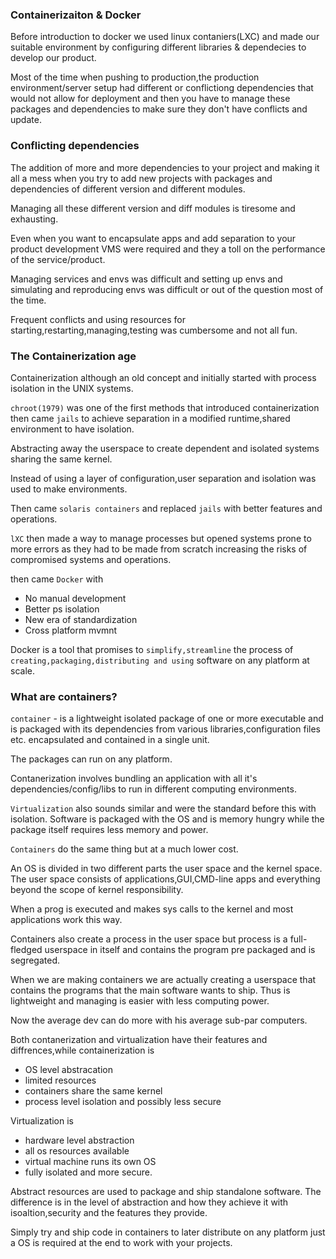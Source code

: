 ### Containerizaiton & Docker

Before introduction to docker we used linux contaniers(LXC) and made our suitable environment by configuring different libraries & dependecies to develop our product.

Most of the time when pushing to production,the production environment/server setup had different or conflictiong dependencies that would not allow for deployment and then you have to manage these packages and dependencies to make sure they don't have conflicts and update.

### Conflicting dependencies
The addition of more and more dependencies to your project and making it all a mess when you try to add new projects with packages and dependencies of different version and different modules.

Managing all these  different version and diff modules is tiresome and exhausting.


Even when you want to encapsulate apps and add separation to your product development VMS were required and they a toll on the performance of the service/product.

Managing services and envs was difficult and setting up envs and simulating and reproducing envs was difficult or out of the question most of the time.

Frequent conflicts and using resources for starting,restarting,managing,testing was cumbersome and not all fun.


### The Containerization age

Containerization although an old concept and initially started with process isolation in the UNIX systems.

`chroot(1979)` was one of the first methods that introduced containerization then came `jails` to achieve separation in a modified runtime,shared environment to have isolation.

Abstracting away the userspace to create dependent and isolated systems sharing the same kernel.

Instead of using a layer of configuration,user separation and isolation was used to make environments.

Then came `solaris containers` and replaced `jails` with better features and operations.

`lXC` then made a way to manage processes but opened systems prone to more errors as they had to be made from scratch increasing the risks of compromised systems and operations.

then came `Docker` with 
- No manual development
- Better ps isolation
- New era of standardization
- Cross platform mvmnt


Docker is a tool that promises to `simplify,streamline` the process of `creating,packaging,distributing and using` software
on any platform at scale.

### What are containers?
`container` - is a lightweight isolated package of one or more executable and is packaged with its dependencies from various libraries,configuration files etc. encapsulated and contained in a single unit.

The packages can run on any platform.

Contanerization involves bundling an application with all it's dependencies/config/libs to run in different computing environments.

`Virtualization` also sounds similar and were the standard before this with isolation.
Software is packaged with the OS and is memory hungry while the package itself requires less memory and power.

`Containers` do the same thing but at a much lower cost.

An OS is divided in two different parts the user space and the kernel space.
The user space consists of applications,GUI,CMD-line apps and everything beyond the scope of kernel responsibility.

When a prog is executed and makes sys calls to the kernel and most applications work this way.

Containers also create a  process in the user space but process is a full-fledged userspace in itself and contains
the program pre packaged and is segregated.

When we are making containers we are actually creating a userspace that contains the programs that the main software wants to ship.
Thus is lightweight and managing is easier with less computing power.

Now the average dev can do more with his average sub-par computers.

Both contanerization and virtualization have their features and diffrences,while containerization is

- OS  level abstracation 
- limited resources
- containers share the same kernel 
- process level isolation and possibly less secure

Virtualization is
- hardware level abstraction
- all os resources available
- virtual machine runs its own OS
- fully isolated and more secure.


Abstract resources are used to package and ship standalone software.
The difference is in the level of abstraction and how they achieve it with isoaltion,security and the features they provide.

Simply try and ship code in containers to later distribute on any platform just a OS is required at the end to work with your projects.




